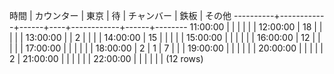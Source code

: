    時間   | カウンター | 東京 | 待 | チャンバー | 鉄板 | その他 
----------+------------+------+----+------------+------+--------
 11:00:00 |            |      |    |            |      | 
 12:00:00 | 18         |      |    |            |      | 
 13:00:00 |            | 2    |    |            |      | 
 14:00:00 | 15         |      |    |            |      | 
 15:00:00 |            |      |    |            |      | 
 16:00:00 | 12         |      |    |            |      | 
 17:00:00 |            |      |    |            |      | 
 18:00:00 | 2          | 1    | 7  |            |      | 
 19:00:00 |            |      |    |            |      | 
 20:00:00 |            |      |    |            | 2    | 
 21:00:00 |            |      |    |            |      | 
 22:00:00 |            |      |    |            |      | 
(12 rows)

